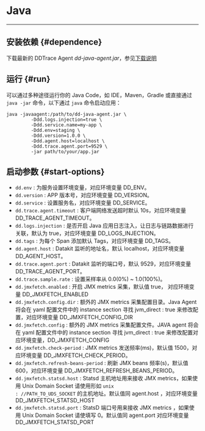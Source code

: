 
# Java

---

## 安装依赖 {#dependence}

下载最新的 DDTrace Agent *dd-java-agent.jar*，参见[下载说明](ddtrace.md#doc-example)

## 运行 {#run}

可以通过多种途径运行你的 Java Code，如 IDE，Maven，Gradle 或直接通过 `java -jar` 命令，以下通过 `java` 命令启动应用：

```shell
java -javaagent:/path/to/dd-java-agent.jar \
         -Ddd.logs.injection=true \
         -Ddd.service.name=my-app \
         -Ddd.env=staging \
         -Ddd.version=1.0.0 \
         -Ddd.agent.host=localhost \
         -Ddd.trace.agent.port=9529 \
         -jar path/to/your/app.jar
```

## 启动参数 {#start-options}

- `dd.env`                           : 为服务设置环境变量，对应环境变量 DD_ENV。
- `dd.version`                       : APP 版本号，对应环境变量 DD_VERSION。
- `dd.service`                       : 设置服务名，对应环境变量 DD_SERVICE。
- `dd.trace.agent.timeout`           : 客户端网络发送超时默认 10s，对应环境变量 DD_TRACE_AGENT_TIMEOUT。
- `dd.logs.injection`                : 是否开启 Java 应用日志注入，让日志与链路数据进行关联，默认为 true，对应环境变量 DD_LOGS_INJECTION。
- `dd.tags`                          : 为每个 Span 添加默认 Tags，对应环境变量 DD_TAGS。
- `dd.agent.host`                    : Datakit 监听的地址名，默认 localhost，对应环境变量 DD_AGENT_HOST。
- `dd.trace.agent.port`              : Datakit 监听的端口号，默认 9529，对应环境变量 DD_TRACE_AGENT_PORT。
- `dd.trace.sample.rate`             : 设置采样率从 0.0(0%) ~ 1.0(100%)。
- `dd.jmxfetch.enabled`              : 开启 JMX metrics 采集，默认值 true， 对应环境变量 DD_JMXFETCH_ENABLED
- `dd.jmxfetch.config.dir`           : 额外的 JMX metrics 采集配置目录。Java Agent 将会在 yaml 配置文件中的 instance section 寻找 jvm_direct                                : true 来修改配置，对应环境变量 DD_JMXFETCH_CONFIG_DIR
- `dd.jmxfetch.config`               : 额外的 JMX metrics 采集配置文件。JAVA agent 将会在 yaml 配置文件中的 instance section 寻找 jvm_direct                                : true 来修改配置对应环境变量，DD_JMXFETCH_CONFIG
- `dd.jmxfetch.check-period`         : JMX metrics 发送频率(ms)，默认值 1500，对应环境变量 DD_JMXFETCH_CHECK_PERIOD。
- `dd.jmxfetch.refresh-beans-period` : 刷新 JMX beans 频率(s)，默认值 600，对应环境变量 DD_JMXFETCH_REFRESH_BEANS_PERIOD。
- `dd.jmxfetch.statsd.host`          : Statsd 主机地址用来接收 JMX metrics，如果使用 Unix Domain Socket 请使用形如 `unix                                                    : //PATH_TO_UDS_SOCKET` 的主机地址。默认值同 agent.host ，对应环境变量 DD_JMXFETCH_STATSD_HOST
- `dd.jmxfetch.statsd.port`          : StatsD 端口号用来接收 JMX metrics ，如果使用 Unix Domain Socket 请使填写 0。默认值同 agent.port 对应环境变量 DD_JMXFETCH_STATSD_PORT

